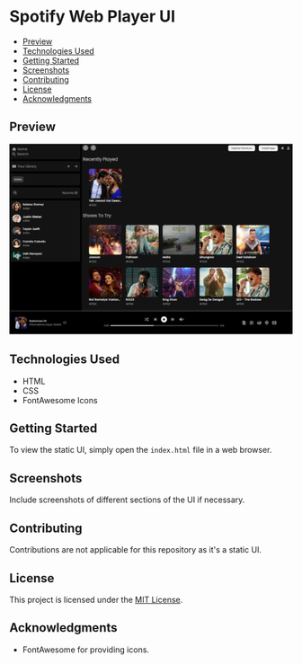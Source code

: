 # Spotify Web Player UI

- [Preview](#preview)
- [Technologies Used](#technologies-used)
- [Getting Started](#getting-started)
- [Screenshots](#screenshots)
- [Contributing](#contributing)
- [License](#license)
- [Acknowledgments](#acknowledgments)

## Preview
![preview.png](./assets/preview.png?raw=true)

## Technologies Used
- HTML
- CSS
- FontAwesome Icons

## Getting Started
To view the static UI, simply open the `index.html` file in a web browser.

## Screenshots
Include screenshots of different sections of the UI if necessary.

## Contributing
Contributions are not applicable for this repository as it's a static UI.

## License
This project is licensed under the [MIT License](LICENSE).

## Acknowledgments
- FontAwesome for providing icons.